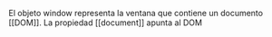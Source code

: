 El objeto window representa la ventana que contiene un documento [[DOM]].
La propiedad [[document]] apunta al DOM